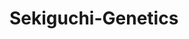 # Sekiguchi-Genetics
[logo]: https://pbs.twimg.com/media/Gof9xW2W4AA8APN?format=jpg&name=4096x4096 "Sekiguchi-Genetics"
